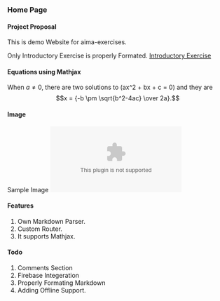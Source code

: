 ### Home Page

#### Project Proposal
This is demo Website for aima-exercises.

Only Introductory Exercise is properly Formated. [Introductory Exercise](#/exercise/intro-exercises)

#### Equations using Mathjax
When $a \ne 0$, there are two solutions to \(ax^2 + bx + c = 0\) and they are
  $$x = {-b \pm \sqrt{b^2-4ac} \over 2a}.$$
  
#### Image
Sample Image ![3 Candy](/figures/3candy.eps) 

#### Features

  1.  Own Markdown Parser.
  2.  Custom Router.
  3.  It supports Mathjax.

#### Todo

  1.  Comments Section
  2.  Firebase Integeration
  3.  Properly Formating Markdown
  4.  Adding Offline Support.


